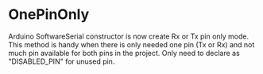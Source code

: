# OnePinOnly
Arduino SoftwareSerial constructor is now create Rx or Tx pin only mode. This method is handy when there is only needed one pin (Tx or Rx) and not much pin available for both pins in the project.  Only need to declare as "DISABLED_PIN" for unused pin.

